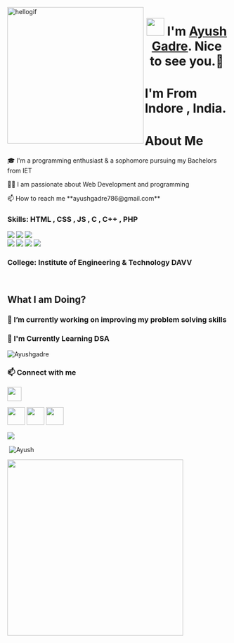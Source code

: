 <p>
 <img align="left" src="https://user-images.githubusercontent.com/67560900/107698101-10797e00-6cda-11eb-8357-b7808d66151a.gif" width="310px" alt="hellogif">
</p>
<h1 align="center"> <img src="https://raw.githubusercontent.com/ShahriarShafin/ShahriarShafin/main/Assets/hi.gif" width="40px"/>  I'm <a href="https://github.com/Ayushgadre" target="_blank">Ayush Gadre</a>. Nice to see you.🤗 </h1> 

  # I'm From Indore , India.


<h1>About Me</h1>

<p>
🎓 I'm a programming enthusiast & a sophomore pursuing my Bachelors from IET </p>
<p>
👨‍💻 I am passionate about Web Development and programming </p>
<p>📫 How to reach me **ayushgadre786@gmail.com**</p>


<h3> Skills: HTML , CSS , JS , C , C++ , PHP </h3>
<span>
<img src="https://img.shields.io/badge/html5%20-%23E34F26.svg?&style=for-the-badge&logo=html5&logoColor=white"/>
<img src="https://img.shields.io/badge/css3%20-%231572B6.svg?&style=for-the-badge&logo=css3&logoColor=white"/>
<img src="https://img.shields.io/badge/javascript%20-%23323330.svg?&style=for-the-badge&logo=javascript&logoColor=%23F7DF1E"/>
<br>
<span>
<img src="https://img.shields.io/badge/C-00599C?style=for-the-badge&logo=c&logoColor=white "/>
<img src="https://img.shields.io/badge/C%2B%2B-00599C?style=for-the-badge&logo=c%2B%2B&logoColor=white "/>

<img src="https://img.shields.io/badge/git%20-%23404d59.svg?&style=for-the-badge&logo=git&logoColor=white"/>
<img src="https://img.shields.io/badge/github%20-%23121011.svg?&style=for-the-badge&logo=github&logoColor=white"/></span>
<br>
</span>

<h3> College: Institute of Engineering & Technology DAVV </h3> <br />


<h2 align="left"> What I am Doing? </h2>


<h3>🔭 I’m currently working on improving my problem solving skills<h3>

<h3>📑 I'm Currently Learning DSA </h3>
 
<p align="left"> <img src="https://komarev.com/ghpvc/?username=Ayushgadre-06&label=Profile%20views&color=0e75b6&style=flat" alt="Ayushgadre"> </p>



### 📫 Connect with me
<img align="center" src="https://raw.githubusercontent.com/ShahriarShafin/ShahriarShafin/main/Assets/handshake.gif" height="32px">
 

<a href="https://www.linkedin.com/in/ayushgadre/"><img src="https://cdn2.iconfinder.com/data/icons/social-media-2285/512/1_Linkedin_unofficial_colored_svg-128.png" width="40"></a>  <a 
href="https://twitter.com/ayush_gadre"><img src="https://cdn2.iconfinder.com/data/icons/social-media-2285/512/1_Twitter3_colored_svg-128.png" width="40"></a>  <a 
href="https://www.instagram.com/ayush__gadre/"><img src="https://edent.github.io/SuperTinyIcons/images/svg/instagram.svg" width="40"></a>
 
![](https://activity-graph.herokuapp.com/graph?username=Ayushgadre&theme=react-dark&hide_border=true&area=true)
 
<p>&nbsp;<img align="center" src="https://github-readme-stats.vercel.app/api?username=Ayushgadre&show_icons=true&locale=en" alt="Ayush" /></p>
<img align="center" src="https://github-readme-streak-stats.herokuapp.com/?user=Ayushgadre" width="400px">
